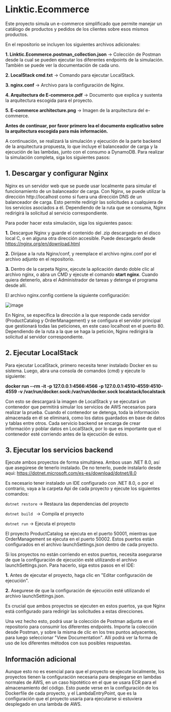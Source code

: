 # Linktic.Ecommerce

Este proyecto simula un e-commerce simplificado que permite manejar un catálogo de productos y pedidos de los clientes sobre esos mismos productos.

En el repositorio se incluyen los siguientes archivos adicionales:

**1. Linktic.Ecommerce.postman_collection.json** -> Colección de Postman desde la cual se pueden ejecutar los diferentes endpoints de la simulación. También se puede ver la documentación de cada uno. 

**2. LocalStack cmd.txt** -> Comando para ejecutar LocalStack.

**3. nginx.conf** -> Archivo para la configuración de Nginx.

**4. Arquitectura de E-commerce.pdf** -> Documento que explica y sustenta la arquitectura escogida para el proyecto.

**5. E-commerce architecture.png** -> Imagen de la arquitectura del e-commerce.

**Antes de continuar, por favor primero lea el documento explicativo sobre la arquitectura escogida para más información.**

A continuación, se realizará la simulación y ejecución de la parte backend de la arquitectura propuesta, lo que incluye el balanceador de carga y la ejecución de las lambdas, junto con el consumo a DynamoDB. Para realizar la simulación completa, siga los siguientes pasos:

## 1. Descargar y configurar Nginx

Nginx es un servidor web que se puede usar localmente para simular el funcionamiento de un balanceador de carga. Con Nginx, se puede utilizar la dirección http://localhost como si fuera una dirección DNS de un balanceador de carga. Esto permite redirigir las solicitudes a cualquiera de los servicios asociados a él. Dependiendo de la ruta que se consuma, Nginx redirigirá la solicitud al servicio correspondiente.

Para poder hacer esta simulación, siga los siguientes pasos:

**1.** Descargue Nginx y guarde el contenido del .zip descargado en el disco local C, o en alguna otra dirección accesible. Puede descargarlo desde https://nginx.org/en/download.html

**2.** Dirijase a la ruta Nginx/conf, y reemplace el archivo nginx.conf por el archivo adjunto en el repositorio.

**3.** Dentro de la carpeta Nginx, ejecute la aplicación dando doble clic al archivo nginx, o abra un CMD y ejecute el comando **start nginx**. Cuando quiera detenerlo, abra el Administrador de tareas y detenga el programa desde allí.

El archivo nginx.config contiene la siguiente configuración:

![image](https://github.com/MariaPaulaS/Linktic.Ecommerce/assets/37190986/9bdc6339-7f91-43aa-84af-9efab44419de)

En Nginx, se especifica la dirección a la que responde cada servidor (ProductCatalog y OrderManagement) y se configura el servidor principal que gestionará todas las peticiones, en este caso localhost en el puerto 80. Dependiendo de la ruta a la que se haga la petición, Nginx redirigirá la solicitud al servidor correspondiente.

## 2. Ejecutar LocalStack

Para ejecutar LocalStack, primero necesita tener instalado Docker en su sistema. Luego, abra una consola de comandos (cmd) y ejecute lo siguiente:

**docker run --rm -it -p 127.0.0.1:4566:4566 -p 127.0.0.1:4510-4559:4510-4559 -v /var/run/docker.sock:/var/run/docker.sock localstack/localstack**

Con esto se descargará la imagen de LocalStack y se ejecutará un contenedor que permitirá simular los servicios de AWS necesarios para realizar la prueba. Cuando el contenedor se detenga, toda la información almacenada en él se eliminará, como los datos guardados en base de datos y tablas entre otros. Cada servicio backend se encarga de crear información y poblar datos en LocalStack, por lo que es importante que el contenedor esté corriendo antes de la ejecución de estos.


## 3. Ejecutar los servicios backend

Ejecute ambos proyectos de forma simultánea. Ambos usan .NET 8.0, así que asegúrese de tenerlo instalado. De no tenerlo, puede instalarlo desde aqui: https://dotnet.microsoft.com/es-es/download/dotnet/8.0

Es necesario tener instalado un IDE configurado con .NET 8.0, o por el contrario, vaya a la carpeta Api de cada proyecto y ejecute los siguientes comandos:

`dotnet restore` -> Restaura las dependencias del proyecto

`dotnet build ` -> Compila el proyecto

`dotnet run` -> Ejecuta el proyecto

El proyecto ProductCatalog se ejecuta en el puerto 50001, mientras que OrderManagement se ejecuta en el puerto 50002. Estos puertos están configurados en el archivo launchSettings.json dentro de cada proyecto.

Si los proyectos no están corriendo en estos puertos, necesita asegurarse de que la configuración de ejecución esté utilizando el archivo launchSettings.json. Para hacerlo, siga estos pasos en el IDE:

**1.**  Antes de ejecutar el proyecto, haga clic en "Editar configuración de ejecución".

**2.** Asegurese de que la configuración de ejecución esté utilizando el archivo launchSettings.json.

Es crucial que ambos proyectos se ejecuten en estos puertos, ya que Nginx está configurado para redirigir las solicitudes a estas direcciones.

Una vez hecho esto, podrá usar la colección de Postman adjunta en el repositorio para consumir los diferentes endpoints. Importe la colección desde Postman, y sobre la misma de clic en los tres puntos adyacentes, para luego seleccionar "View Documentation". Allí podrá ver la forma de uso de los diferentes métodos con sus posibles respuestas.

## Información adicional

Aunque esto no es esencial para que el proyecto se ejecute localmente, los proyectos tienen la configuración necesaria para desplegarse en lambdas normales de AWS, en un caso hipotético en el que se usara ECR para el almacenamiento del código. Esto puede verse en la configuración de los Dockerfile de cada proyecto, y el LambdaEntryPoint, que es la configuración que el proyecto usaría para ejecutarse si estuviera desplegado en una lambda de AWS.
